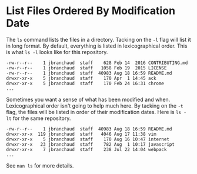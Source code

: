 # List Files Ordered By Modification Date

The `ls` command lists the files in a directory. Tacking on the `-l` flag
will list it in long format. By default, everything is listed in
lexicographical order. This is what `ls -l` looks like for this repository.

```
-rw-r--r--    1 jbranchaud  staff    628 Feb 14  2016 CONTRIBUTING.md
-rw-r--r--    1 jbranchaud  staff   1058 Feb 19  2015 LICENSE
-rw-r--r--    1 jbranchaud  staff  40983 Aug 18 16:59 README.md
drwxr-xr-x    5 jbranchaud  staff    170 Apr  1 14:45 ack
drwxr-xr-x    5 jbranchaud  staff    170 Feb 24 16:31 chrome
...
```

Sometimes you want a sense of what has been modified and when.
Lexicographical order isn't going to help much here. By tacking on the `-t`
flag, the files will be listed in order of their modification dates. Here is
`ls -lt` for the same repository.

```
-rw-r--r--    1 jbranchaud  staff  40983 Aug 18 16:59 README.md
drwxr-xr-x  119 jbranchaud  staff   4046 Aug 17 11:38 vim
drwxr-xr-x    5 jbranchaud  staff    170 Aug 16 10:47 internet
drwxr-xr-x   23 jbranchaud  staff    782 Aug  1 10:17 javascript
drwxr-xr-x    7 jbranchaud  staff    238 Jul 22 14:04 webpack
...
```

See `man ls` for more details.
